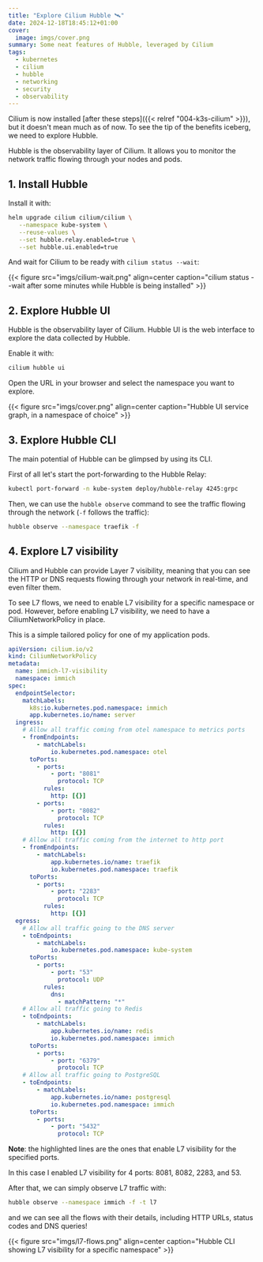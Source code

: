 ```yaml
---
title: "Explore Cilium Hubble 🛰️"
date: 2024-12-18T18:45:12+01:00
cover:
  image: imgs/cover.png
summary: Some neat features of Hubble, leveraged by Cilium
tags:
  - kubernetes
  - cilium
  - hubble
  - networking
  - security
  - observability
---
```


Cilium is now installed [after these steps]({{< relref "004-k3s-cilium" >}}), but it doesn't mean
much as of now. To see the tip of the benefits iceberg, we need to explore Hubble.

Hubble is the observability layer of Cilium. It allows you to monitor the network traffic flowing
through your nodes and pods.

## 1. Install Hubble

Install it with:

```sh
helm upgrade cilium cilium/cilium \
   --namespace kube-system \
   --reuse-values \
   --set hubble.relay.enabled=true \
   --set hubble.ui.enabled=true
```

And wait for Cilium to be ready with `cilium status --wait`:

{{< figure src="imgs/cilium-wait.png" align=center caption="cilium status --wait after some minutes while Hubble is being installed" >}}

## 2. Explore Hubble UI

Hubble is the observability layer of Cilium.
Hubble UI is the web interface to explore the data collected by Hubble.

Enable it with:

```sh
cilium hubble ui
```

Open the URL in your browser and select the namespace you want to explore.

{{< figure src="imgs/cover.png" align=center caption="Hubble UI service graph, in a namespace of choice" >}}

## 3. Explore Hubble CLI

The main potential of Hubble can be glimpsed by using its CLI.

First of all let's start the port-forwarding to the Hubble Relay:

```sh
kubectl port-forward -n kube-system deploy/hubble-relay 4245:grpc
```

Then, we can use the `hubble observe` command to see the traffic flowing through the network (`-f` follows the traffic):

```sh
hubble observe --namespace traefik -f
```

## 4. Explore L7 visibility

Cilium and Hubble can provide Layer 7 visibility, meaning that you can see the HTTP or DNS requests
flowing through your network in real-time, and even filter them.

To see L7 flows, we need to enable L7 visibility for a specific namespace or pod. However, before
enabling L7 visibility, we need to have a CiliumNetworkPolicy in place.

This is a simple tailored policy for one of my application pods.

```yaml {linenos=inline,hl_lines=["20-21","25-26","36-37","47-49"]}
apiVersion: cilium.io/v2
kind: CiliumNetworkPolicy
metadata:
  name: immich-l7-visibility
  namespace: immich
spec:
  endpointSelector:
    matchLabels:
      k8s:io.kubernetes.pod.namespace: immich
      app.kubernetes.io/name: server
  ingress:
    # Allow all traffic coming from otel namespace to metrics ports
    - fromEndpoints:
        - matchLabels:
            io.kubernetes.pod.namespace: otel
      toPorts:
        - ports:
            - port: "8081"
              protocol: TCP
          rules:
            http: [{}]
        - ports:
            - port: "8082"
              protocol: TCP
          rules:
            http: [{}]
    # Allow all traffic coming from the internet to http port
    - fromEndpoints:
        - matchLabels:
            app.kubernetes.io/name: traefik
            io.kubernetes.pod.namespace: traefik
      toPorts:
        - ports:
            - port: "2283"
              protocol: TCP
          rules:
            http: [{}]
  egress:
    # Allow all traffic going to the DNS server
    - toEndpoints:
        - matchLabels:
            io.kubernetes.pod.namespace: kube-system
      toPorts:
        - ports:
            - port: "53"
              protocol: UDP
          rules:
            dns:
              - matchPattern: "*"
    # Allow all traffic going to Redis
    - toEndpoints:
        - matchLabels:
            app.kubernetes.io/name: redis
            io.kubernetes.pod.namespace: immich
      toPorts:
        - ports:
            - port: "6379"
              protocol: TCP
    # Allow all traffic going to PostgreSQL
    - toEndpoints:
        - matchLabels:
            app.kubernetes.io/name: postgresql
            io.kubernetes.pod.namespace: immich
      toPorts:
        - ports:
            - port: "5432"
              protocol: TCP
```

**Note**: the highlighted lines are the ones that enable L7 visibility for the specified ports.

In this case I enabled L7 visibility for 4 ports: 8081, 8082, 2283, and 53.

After that, we can simply observe L7 traffic with:

```sh
hubble observe --namespace immich -f -t l7
```

and we can see all the flows with their details, including HTTP URLs, status codes and DNS queries!

{{< figure src="imgs/l7-flows.png" align=center caption="Hubble CLI showing L7 visibility for a specific namespace" >}}

